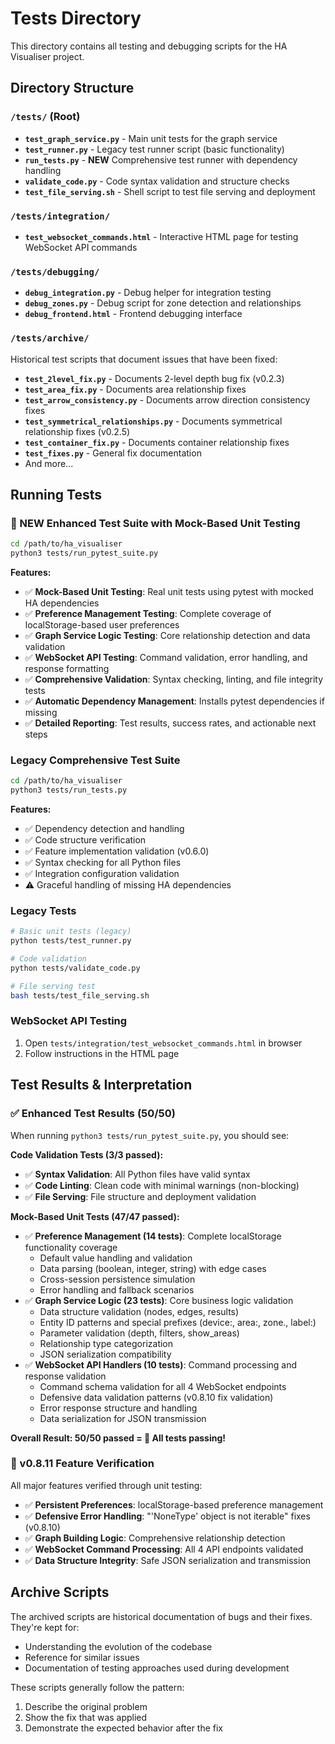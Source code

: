 # Tests Directory

This directory contains all testing and debugging scripts for the HA Visualiser project.

## Directory Structure

### `/tests/` (Root)
- **`test_graph_service.py`** - Main unit tests for the graph service
- **`test_runner.py`** - Legacy test runner script (basic functionality)
- **`run_tests.py`** - **NEW** Comprehensive test runner with dependency handling
- **`validate_code.py`** - Code syntax validation and structure checks
- **`test_file_serving.sh`** - Shell script to test file serving and deployment

### `/tests/integration/`
- **`test_websocket_commands.html`** - Interactive HTML page for testing WebSocket API commands

### `/tests/debugging/`
- **`debug_integration.py`** - Debug helper for integration testing
- **`debug_zones.py`** - Debug script for zone detection and relationships
- **`debug_frontend.html`** - Frontend debugging interface

### `/tests/archive/`
Historical test scripts that document issues that have been fixed:
- **`test_2level_fix.py`** - Documents 2-level depth bug fix (v0.2.3)
- **`test_area_fix.py`** - Documents area relationship fixes 
- **`test_arrow_consistency.py`** - Documents arrow direction consistency fixes
- **`test_symmetrical_relationships.py`** - Documents symmetrical relationship fixes (v0.2.5)
- **`test_container_fix.py`** - Documents container relationship fixes
- **`test_fixes.py`** - General fix documentation
- And more...

## Running Tests

### 🚀 NEW Enhanced Test Suite with Mock-Based Unit Testing
```bash
cd /path/to/ha_visualiser
python3 tests/run_pytest_suite.py
```

**Features:**
- ✅ **Mock-Based Unit Testing**: Real unit tests using pytest with mocked HA dependencies
- ✅ **Preference Management Testing**: Complete coverage of localStorage-based user preferences
- ✅ **Graph Service Logic Testing**: Core relationship detection and data validation
- ✅ **WebSocket API Testing**: Command validation, error handling, and response formatting  
- ✅ **Comprehensive Validation**: Syntax checking, linting, and file integrity tests
- ✅ **Automatic Dependency Management**: Installs pytest dependencies if missing
- ✅ **Detailed Reporting**: Test results, success rates, and actionable next steps

### Legacy Comprehensive Test Suite
```bash
cd /path/to/ha_visualiser
python3 tests/run_tests.py
```

**Features:**
- ✅ Dependency detection and handling
- ✅ Code structure verification  
- ✅ Feature implementation validation (v0.6.0)
- ✅ Syntax checking for all Python files
- ✅ Integration configuration validation
- ⚠️ Graceful handling of missing HA dependencies

### Legacy Tests
```bash
# Basic unit tests (legacy)
python tests/test_runner.py

# Code validation
python tests/validate_code.py

# File serving test
bash tests/test_file_serving.sh
```

### WebSocket API Testing
1. Open `tests/integration/test_websocket_commands.html` in browser
2. Follow instructions in the HTML page

## Test Results & Interpretation

### ✅ Enhanced Test Results (50/50)
When running `python3 tests/run_pytest_suite.py`, you should see:

**Code Validation Tests (3/3 passed):**
- ✅ **Syntax Validation**: All Python files have valid syntax
- ✅ **Code Linting**: Clean code with minimal warnings (non-blocking)
- ✅ **File Serving**: File structure and deployment validation

**Mock-Based Unit Tests (47/47 passed):**
- ✅ **Preference Management (14 tests)**: Complete localStorage functionality coverage
  - Default value handling and validation
  - Data parsing (boolean, integer, string) with edge cases  
  - Cross-session persistence simulation
  - Error handling and fallback scenarios
- ✅ **Graph Service Logic (23 tests)**: Core business logic validation
  - Data structure validation (nodes, edges, results)
  - Entity ID patterns and special prefixes (device:, area:, zone., label:)
  - Parameter validation (depth, filters, show_areas)
  - Relationship type categorization
  - JSON serialization compatibility
- ✅ **WebSocket API Handlers (10 tests)**: Command processing and response validation
  - Command schema validation for all 4 WebSocket endpoints
  - Defensive data validation patterns (v0.8.10 fix validation)
  - Error response structure and handling
  - Data serialization for JSON transmission

**Overall Result: 50/50 passed = 🎉 All tests passing!**

### 🎯 v0.8.11 Feature Verification
All major features verified through unit testing:
- ✅ **Persistent Preferences**: localStorage-based preference management
- ✅ **Defensive Error Handling**: "'NoneType' object is not iterable" fixes (v0.8.10)
- ✅ **Graph Building Logic**: Comprehensive relationship detection
- ✅ **WebSocket Command Processing**: All 4 API endpoints validated
- ✅ **Data Structure Integrity**: Safe JSON serialization and transmission

## Archive Scripts

The archived scripts are historical documentation of bugs and their fixes. They're kept for:
- Understanding the evolution of the codebase
- Reference for similar issues
- Documentation of testing approaches used during development

These scripts generally follow the pattern:
1. Describe the original problem
2. Show the fix that was applied
3. Demonstrate the expected behavior after the fix